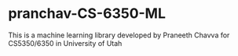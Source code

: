 # pranchav-CS-6350-ML

This is a machine learning library developed by Praneeth Chavva for CS5350/6350 in University of Utah
